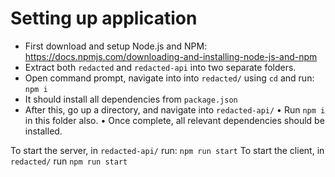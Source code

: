 # Setting up application

- First download and setup Node.js and NPM: https://docs.npmjs.com/downloading-and-installing-node-js-and-npm
- Extract both `redacted` and `redacted-api` into two separate folders.
- Open command prompt, navigate into into `redacted/` using `cd` and run: `npm i`
- It should install all dependencies from `package.json`
- After this, go up a directory, and navigate into `redacted-api/`
  • Run `npm i` in this folder also.
  • Once complete, all relevant dependencies should be installed.

To start the server, in `redacted-api/` run:
`npm run start`
To start the client, in `redacted/` run
`npm run start`
